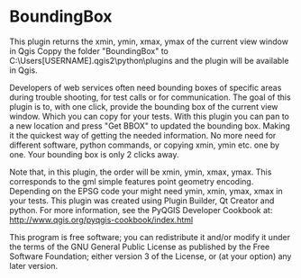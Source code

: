 # BoundingBox
This plugin returns the xmin, ymin, xmax, ymax of the current view window in Qgis
Coppy the folder "BoundingBox" to C:\Users\[USERNAME]\.qgis2\python\plugins and the plugin will be available in Qgis. 

Developers of web services often need bounding boxes of specific areas during trouble shooting, for test calls or for communication. 
The goal of this plugin is to, with one click, provide the bounding box of the current view window. Which you can copy for your tests. 
With this plugin you can pan to a new location and press "Get BBOX" to updated the bounding box. Making it the quickest way of getting the needed information. 
No more need for different software, python commands, or copying xmin, ymin etc. one by one. Your bounding box is only 2 clicks away. 

Note that, in this plugin, the order will be xmin, ymin, xmax, ymax. This corresponds to the gml simple features point geometry encoding. Depending on the EPSG code your might need ymin, xmin, ymax, xmax in your tests.
This plugin was created using Plugin Builder, Qt Creator and python. 
For more information, see the PyQGIS Developer Cookbook at:
http://www.qgis.org/pyqgis-cookbook/index.html

This program is free software; you can redistribute it and/or modify it under the terms of the GNU General Public License as published by the Free Software Foundation; either version 3 of the License, or (at your option) any later version.
